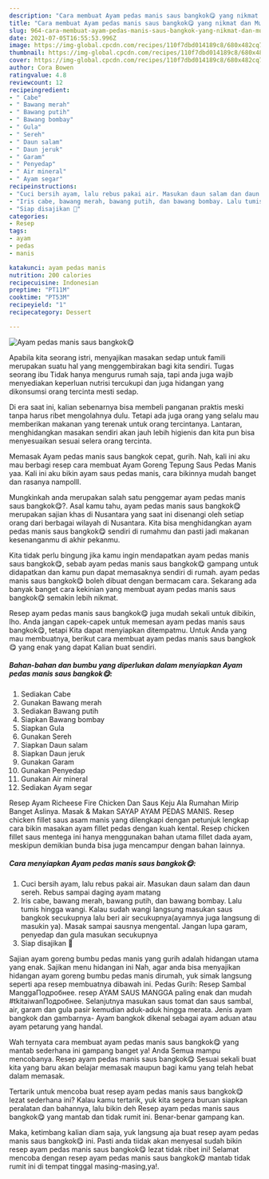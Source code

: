 ```yaml
---
description: "Cara membuat Ayam pedas manis saus bangkok😋 yang nikmat dan Mudah Dibuat"
title: "Cara membuat Ayam pedas manis saus bangkok😋 yang nikmat dan Mudah Dibuat"
slug: 964-cara-membuat-ayam-pedas-manis-saus-bangkok-yang-nikmat-dan-mudah-dibuat
date: 2021-07-05T16:55:53.996Z
image: https://img-global.cpcdn.com/recipes/110f7dbd014189c8/680x482cq70/ayam-pedas-manis-saus-bangkok😋-foto-resep-utama.jpg
thumbnail: https://img-global.cpcdn.com/recipes/110f7dbd014189c8/680x482cq70/ayam-pedas-manis-saus-bangkok😋-foto-resep-utama.jpg
cover: https://img-global.cpcdn.com/recipes/110f7dbd014189c8/680x482cq70/ayam-pedas-manis-saus-bangkok😋-foto-resep-utama.jpg
author: Cora Bowen
ratingvalue: 4.8
reviewcount: 12
recipeingredient:
- " Cabe"
- " Bawang merah"
- " Bawang putih"
- " Bawang bombay"
- " Gula"
- " Sereh"
- " Daun salam"
- " Daun jeruk"
- " Garam"
- " Penyedap"
- " Air mineral"
- " Ayam segar"
recipeinstructions:
- "Cuci bersih ayam, lalu rebus pakai air. Masukan daun salam dan daun sereh. Rebus sampai daging ayam matang"
- "Iris cabe, bawang merah, bawang putih, dan bawang bombay. Lalu tumis hingga wangi. Kalau sudah wangi langsung masukan saus bangkok secukupnya lalu beri air secukupnya(ayamnya juga langsung di masukin ya). Masak sampai sausnya mengental. Jangan lupa garam, penyedap dan gula masukan secukupnya"
- "Siap disajikan 🥰"
categories:
- Resep
tags:
- ayam
- pedas
- manis

katakunci: ayam pedas manis 
nutrition: 200 calories
recipecuisine: Indonesian
preptime: "PT11M"
cooktime: "PT53M"
recipeyield: "1"
recipecategory: Dessert

---
```



![Ayam pedas manis saus bangkok😋](https://img-global.cpcdn.com/recipes/110f7dbd014189c8/680x482cq70/ayam-pedas-manis-saus-bangkok😋-foto-resep-utama.jpg)

Apabila kita seorang istri, menyajikan masakan sedap untuk famili merupakan suatu hal yang menggembirakan bagi kita sendiri. Tugas seorang ibu Tidak hanya mengurus rumah saja, tapi anda juga wajib menyediakan keperluan nutrisi tercukupi dan juga hidangan yang dikonsumsi orang tercinta mesti sedap.

Di era  saat ini, kalian sebenarnya bisa membeli panganan praktis meski tanpa harus ribet mengolahnya dulu. Tetapi ada juga orang yang selalu mau memberikan makanan yang terenak untuk orang tercintanya. Lantaran, menghidangkan masakan sendiri akan jauh lebih higienis dan kita pun bisa menyesuaikan sesuai selera orang tercinta. 

Memasak Ayam pedas manis saus bangkok cepat, gurih. Nah, kali ini aku mau berbagi resep cara membuat Ayam Goreng Tepung Saus Pedas Manis yaa. Kali ini aku bikin ayam saus pedas manis, cara bikinnya mudah banget dan rasanya nampolll.

Mungkinkah anda merupakan salah satu penggemar ayam pedas manis saus bangkok😋?. Asal kamu tahu, ayam pedas manis saus bangkok😋 merupakan sajian khas di Nusantara yang saat ini disenangi oleh setiap orang dari berbagai wilayah di Nusantara. Kita bisa menghidangkan ayam pedas manis saus bangkok😋 sendiri di rumahmu dan pasti jadi makanan kesenanganmu di akhir pekanmu.

Kita tidak perlu bingung jika kamu ingin mendapatkan ayam pedas manis saus bangkok😋, sebab ayam pedas manis saus bangkok😋 gampang untuk didapatkan dan kamu pun dapat memasaknya sendiri di rumah. ayam pedas manis saus bangkok😋 boleh dibuat dengan bermacam cara. Sekarang ada banyak banget cara kekinian yang membuat ayam pedas manis saus bangkok😋 semakin lebih nikmat.

Resep ayam pedas manis saus bangkok😋 juga mudah sekali untuk dibikin, lho. Anda jangan capek-capek untuk memesan ayam pedas manis saus bangkok😋, tetapi Kita dapat menyiapkan ditempatmu. Untuk Anda yang mau membuatnya, berikut cara membuat ayam pedas manis saus bangkok😋 yang enak yang dapat Kalian buat sendiri.

<!--inarticleads1-->

##### Bahan-bahan dan bumbu yang diperlukan dalam menyiapkan Ayam pedas manis saus bangkok😋:

1. Sediakan  Cabe
1. Gunakan  Bawang merah
1. Sediakan  Bawang putih
1. Siapkan  Bawang bombay
1. Siapkan  Gula
1. Gunakan  Sereh
1. Siapkan  Daun salam
1. Siapkan  Daun jeruk
1. Gunakan  Garam
1. Gunakan  Penyedap
1. Gunakan  Air mineral
1. Sediakan  Ayam segar


Resep Ayam Richeese Fire Chicken Dan Saus Keju Ala Rumahan Mirip Banget Aslinya. Masak &amp; Makan SAYAP AYAM PEDAS MANIS. Resep chicken fillet saus asam manis yang dilengkapi dengan petunjuk lengkap cara bikin masakan ayam fillet pedas dengan kuah kental. Resep chicken fillet saus mentega ini hanya menggunakan bahan utama fillet dada ayam, meskipun demikian bunda bisa juga mencampur dengan bahan lainnya. 

<!--inarticleads2-->

##### Cara menyiapkan Ayam pedas manis saus bangkok😋:

1. Cuci bersih ayam, lalu rebus pakai air. Masukan daun salam dan daun sereh. Rebus sampai daging ayam matang
1. Iris cabe, bawang merah, bawang putih, dan bawang bombay. Lalu tumis hingga wangi. Kalau sudah wangi langsung masukan saus bangkok secukupnya lalu beri air secukupnya(ayamnya juga langsung di masukin ya). Masak sampai sausnya mengental. Jangan lupa garam, penyedap dan gula masukan secukupnya
1. Siap disajikan 🥰


Sajian ayam goreng bumbu pedas manis yang gurih adalah hidangan utama yang enak. Sajikan menu hidangan ini Nah, agar anda bisa menyajikan hidangan ayam goreng bumbu pedas manis dirumah, yuk simak langsung seperti apa resep membuatnya dibawah ini. Pedas Gurih: Resep Sambal ManggaПодробнее. resep AYAM SAUS MANGGA paling enak dan mudah #tkitaiwanПодробнее. Selanjutnya masukan saus tomat dan saus sambal, air, garam dan gula pasir kemudian aduk-aduk hingga merata. Jenis ayam bangkok dan gambarnya- Ayam bangkok dikenal sebagai ayam aduan atau ayam petarung yang handal. 

Wah ternyata cara membuat ayam pedas manis saus bangkok😋 yang mantab sederhana ini gampang banget ya! Anda Semua mampu mencobanya. Resep ayam pedas manis saus bangkok😋 Sesuai sekali buat kita yang baru akan belajar memasak maupun bagi kamu yang telah hebat dalam memasak.

Tertarik untuk mencoba buat resep ayam pedas manis saus bangkok😋 lezat sederhana ini? Kalau kamu tertarik, yuk kita segera buruan siapkan peralatan dan bahannya, lalu bikin deh Resep ayam pedas manis saus bangkok😋 yang mantab dan tidak rumit ini. Benar-benar gampang kan. 

Maka, ketimbang kalian diam saja, yuk langsung aja buat resep ayam pedas manis saus bangkok😋 ini. Pasti anda tiidak akan menyesal sudah bikin resep ayam pedas manis saus bangkok😋 lezat tidak ribet ini! Selamat mencoba dengan resep ayam pedas manis saus bangkok😋 mantab tidak rumit ini di tempat tinggal masing-masing,ya!.

